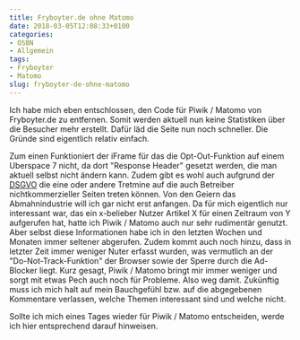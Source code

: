 ```yaml
---
title: Fryboyter.de ohne Matomo
date: 2018-03-05T12:08:33+0100
categories:
- OSBN
- Allgemein
tags:
- Fryboyter
- Matomo
slug: fryboyter-de-ohne-matomo
---
```

Ich habe mich eben entschlossen, den Code für Piwik / Matomo von Fryboyter.de zu entfernen. Somit werden aktuell nun keine Statistiken über die Besucher mehr erstellt. Dafür läd die Seite nun noch schneller. Die Gründe sind eigentlich relativ einfach.

Zum einen Funktioniert der iFrame für das die Opt-Out-Funktion auf einem Uberspace 7 nicht, da dort "Response Header" gesetzt werden, die man aktuell selbst nicht ändern kann. Zudem gibt es wohl auch aufgrund der [DSGVO](https://de.wikipedia.org/wiki/Datenschutz-Grundverordnung) die eine oder andere Tretmine auf die auch Betreiber nichtkommerzieller Seiten treten können. Von den Geiern das Abmahnindustrie will ich gar nicht erst anfangen. Da für mich eigentlich nur interessant war, das ein x-belieber Nutzer Artikel X für einen Zeitraum von Y aufgerufen hat, hatte ich Piwik / Matomo auch nur sehr rudimentär genutzt. Aber selbst diese Informationen habe ich in den letzten Wochen und Monaten immer seltener abgerufen. Zudem kommt auch noch hinzu, dass in letzter Zeit immer weniger Nuter erfasst wurden, was vermutlich an der "Do-Not-Track-Funktion" der Browser sowie der Sperre durch die Ad-Blocker liegt. Kurz gesagt, Piwik / Matomo bringt mir immer weniger und sorgt mit etwas Pech auch noch für Probleme. Also weg damit. Zukünftig muss ich mich halt auf mein Bauchgefühl bzw. auf die abgegebenen Kommentare verlassen, welche Themen interessant sind und welche nicht.

Sollte ich mich eines Tages wieder für Piwik / Matomo entscheiden, werde ich hier entsprechend darauf hinweisen.
